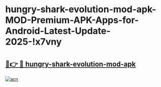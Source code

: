 # hungry-shark-evolution-mod-apk-MOD-Premium-APK-Apps-for-Android-Latest-Update-2025-!x7vny

# <h2><a href="https://igy4j8.esa.edu.pl?title=hungry-shark-evolution-mod-apk&ref=x7vny">🔗👉 🔴 hungry-shark-evolution-mod-apk</a></h2>

[![acn](https://github.com/user-attachments/assets/0f9c940e-d8b0-45ae-aac7-cd30a18b3e1c)](https://igy4j8.esa.edu.pl?title=hungry-shark-evolution-mod-apk&ref=x7vny)

